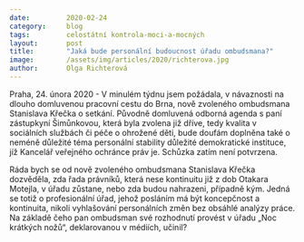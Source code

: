 ```yaml
---
date:         2020-02-24
category:     blog
tags:         celostátní kontrola-moci-a-mocných 
layout:       post
title:        "Jaká bude personální budoucnost úřadu ombudsmana?"
image:        /assets/img/articles/2020/richterova.jpg
author:       Olga Richterová
--- 
```




Praha, 24. února 2020 - V minulém týdnu jsem požádala, v návaznosti na dlouho domluvenou pracovní cestu do Brna, nově zvoleného ombudsmana Stanislava Křečka o setkání. Původně domluvená odborná agenda s paní zástupkyní Šimůnkovou, která byla zvolena již dříve, tedy kvalita v sociálních službách či péče o ohrožené děti, bude doufám doplněna také o neméně důležité téma personální stability důležité demokratické instituce, jíž Kancelář veřejného ochránce práv je. Schůzka zatím není potvrzena.

Ráda bych se od nově zvoleného ombudsmana Stanislava Křečka dozvěděla, zda řada právníků, která nese kontinuitu již z dob Otakara Motejla, v úřadu zůstane, nebo zda budou nahrazeni, případně kým. Jedná se totiž o profesionální úřad, jehož posláním má být koncepčnost a kontinuita, nikoli vyhlašování personálních změn bez obsáhlé analýzy práce. Na základě čeho pan ombudsman své rozhodnutí provést v úřadu „Noc krátkých nožů“, deklarovanou v médiích, učinil?
